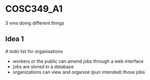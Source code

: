 # COSC349_A1
3 vms doing different things

## Idea 1
A todo list for organisations
- workers or the public can amend jobs through a web interface
- jobs are stored in a database
- organizations can view and organize (pun intended) those jobs
